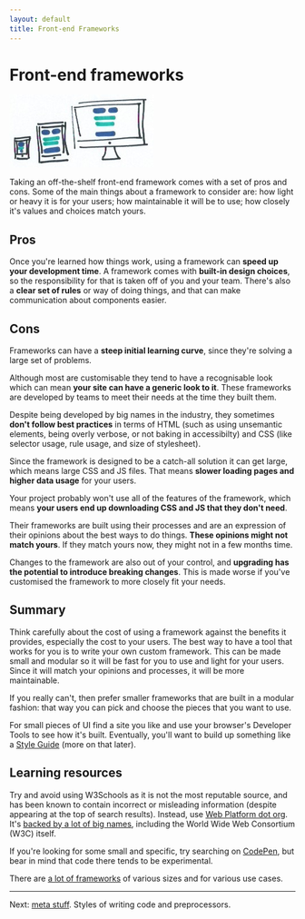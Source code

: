 ```yaml
---
layout: default
title: Front-end Frameworks
---
```


# Front-end frameworks

![](img/fef.jpg)

Taking an off-the-shelf front-end framework comes with a set of pros and cons. Some of the main things about a framework to consider are: how light or heavy it is for your users; how maintainable it will be to use; how closely it's values and choices match yours.

## Pros

Once you're learned how things work, using a framework can **speed up your development time**. A framework comes with **built-in design choices**, so the responsibility for that is taken off of you and your team. There's also a **clear set of rules** or way of doing things, and that can make communication about components easier.

## Cons

Frameworks can have a **steep initial learning curve**, since they're solving a large set of problems.

Although most are customisable they tend to have a recognisable look which can mean **your site can have a generic look to it**. These frameworks are developed by teams to meet their needs at the time they built them.

Despite being developed by big names in the industry, they sometimes **don't follow best practices** in terms of HTML (such as using unsemantic elements, being overly verbose, or not baking in accessibilty) and CSS (like selector usage, rule usage, and size of stylesheet).

Since the framework is designed to be a catch-all solution it can get large, which means large CSS and JS files. That means **slower loading pages and higher data usage** for your users.

Your project probably won't use all of the features of the framework, which means **your users end up downloading CSS and JS that they don't need**.

Their frameworks are built using their processes and are an expression of their opinions about the best ways to do things. **These opinions might not match yours**. If they match yours now, they might not in a few months time.

Changes to the framework are also out of your control, and **upgrading has the potential to introduce breaking changes**. This is made worse if you've customised the framework to more closely fit your needs.

## Summary

Think carefully about the cost of using a framework against the benefits it provides, especially the cost to your users. The best way to have a tool that works for you is to write your own custom framework. This can be made small and modular so it will be fast for you to use and light for your users. Since it will match your opinions and processes, it will be more maintainable.

If you really can't, then prefer smaller frameworks that are built in a modular fashion: that way you can pick and choose the pieces that you want to use.

For small pieces of UI find a site you like and use your browser's Developer Tools to see how it's built. Eventually, you'll want to build up something like a [Style Guide](http://styleguides.io/) (more on that later).

## Learning resources

Try and avoid using W3Schools as it is not the most reputable source, and has been known to contain incorrect or misleading information (despite appearing at the top of search results). Instead, use [Web Platform dot org](http://www.webplatform.org/). It's [backed by a lot of big names](https://www.webplatform.org/stewards/), including the World Wide Web Consortium (W3C) itself.

If you're looking for some small and specific, try searching on [CodePen](http://codepen.io/), but bear in mind that code there tends to be experimental.

There are [a lot of frameworks](http://usablica.github.io/front-end-frameworks/compare.html) of various sizes and for various use cases.

---

Next: [meta stuff](./meta-stuff.html). Styles of writing code and preprocessors.
